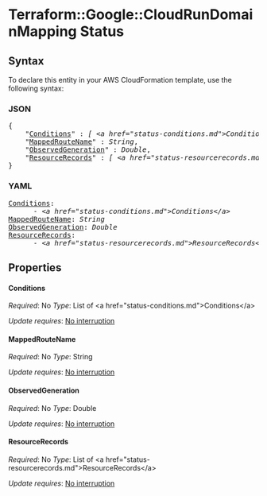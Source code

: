 # Terraform::Google::CloudRunDomainMapping Status

## Syntax

To declare this entity in your AWS CloudFormation template, use the following syntax:

### JSON

<pre>
{
    "<a href="#conditions" title="Conditions">Conditions</a>" : <i>[ &lt;a href=&#34;status-conditions.md&#34;&gt;Conditions&lt;/a&gt;, ... ]</i>,
    "<a href="#mappedroutename" title="MappedRouteName">MappedRouteName</a>" : <i>String</i>,
    "<a href="#observedgeneration" title="ObservedGeneration">ObservedGeneration</a>" : <i>Double</i>,
    "<a href="#resourcerecords" title="ResourceRecords">ResourceRecords</a>" : <i>[ &lt;a href=&#34;status-resourcerecords.md&#34;&gt;ResourceRecords&lt;/a&gt;, ... ]</i>
}
</pre>

### YAML

<pre>
<a href="#conditions" title="Conditions">Conditions</a>: <i>
      - &lt;a href=&#34;status-conditions.md&#34;&gt;Conditions&lt;/a&gt;</i>
<a href="#mappedroutename" title="MappedRouteName">MappedRouteName</a>: <i>String</i>
<a href="#observedgeneration" title="ObservedGeneration">ObservedGeneration</a>: <i>Double</i>
<a href="#resourcerecords" title="ResourceRecords">ResourceRecords</a>: <i>
      - &lt;a href=&#34;status-resourcerecords.md&#34;&gt;ResourceRecords&lt;/a&gt;</i>
</pre>

## Properties

#### Conditions

_Required_: No
_Type_: List of &lt;a href=&#34;status-conditions.md&#34;&gt;Conditions&lt;/a&gt;

_Update requires_: [No interruption](https://docs.aws.amazon.com/AWSCloudFormation/latest/UserGuide/using-cfn-updating-stacks-update-behaviors.html#update-no-interrupt)

#### MappedRouteName

_Required_: No
_Type_: String

_Update requires_: [No interruption](https://docs.aws.amazon.com/AWSCloudFormation/latest/UserGuide/using-cfn-updating-stacks-update-behaviors.html#update-no-interrupt)

#### ObservedGeneration

_Required_: No
_Type_: Double

_Update requires_: [No interruption](https://docs.aws.amazon.com/AWSCloudFormation/latest/UserGuide/using-cfn-updating-stacks-update-behaviors.html#update-no-interrupt)

#### ResourceRecords

_Required_: No
_Type_: List of &lt;a href=&#34;status-resourcerecords.md&#34;&gt;ResourceRecords&lt;/a&gt;

_Update requires_: [No interruption](https://docs.aws.amazon.com/AWSCloudFormation/latest/UserGuide/using-cfn-updating-stacks-update-behaviors.html#update-no-interrupt)


